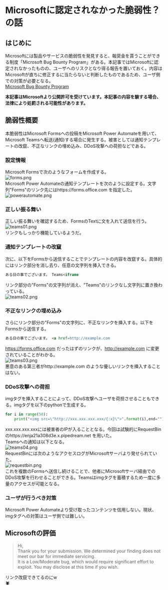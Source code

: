# Microsoftに認定されなかった脆弱性？の話

## はじめに
Microsoftには製品やサービスの脆弱性を発見すると、報奨金を貰うことができる制度「Microsoft Bug Bounty Program」がある。本記事ではMicrosoftに認定されなかったものの、ユーザへのリスクとなり得る報告を置いておく。内容はMicrosoftが直ちに修正するに当たらないと判断したものであるため、ユーザ側での対策が必要となる。  
[Microsoft Bug Bounty Program](https://www.microsoft.com/en-us/msrc/bounty)  

**本記事はMicrosoftより公開許可を受けています。本記事の内容を験する場合、法律により処罰される可能性があります。**  

## 脆弱性概要
本脆弱性はMicrosoft Formsへの投稿をMicrosoft Power Automateを用いて、Microsoft Teamsへ転送(通知)する場合に発生する。被害としては通知テンプレートの改竄、不正なリンクの埋め込み、DDoS攻撃への荷担などである。  
### 設定情報
Microsoft Formsで次のようなフォームを作成する。  
![forms.png](forms.png)  
Microsoft Power Automateの通知テンプレートを次のように設定する。文字列"Forms"のリンク先にはhttps://forms.office.com を指定した。  
![powerautomate.png](powerautomate.png)  
### 正しい振る舞い
正しい振る舞いを確認するため、FormsのTextに文を入れて送信を行う。  
![teams01.png](teams01.png)  
リンクもしっかり機能しているようだ。  
### 通知テンプレートの改竄
次に、以下をFormsから送信することでテンプレートの内容を改竄する。具体的にはリンク部分を消し去り、任意の文字列を挿入できる。  
```html
ある日の事でございます。 Teams<iframe
```
リンク部分の"Forms"の文字列が消え、"Teams"のリンクなし文字列に置き換わっている。  
![teams02.png](teams02.png)  
### 不正なリンクの埋め込み
さらにリンク部分の"Forms"の文字列に、不正なリンクを挿入する。以下をFormsから送信する。  
```html
ある日の事でございます。 <a href=http://example.com
```
https://forms.office.com だったはずのリンクが、http://example.com に変更されていることがわかる。  
![teams03.png](teams03.png)  
悪意のある第三者がhttp://example.com のような優しいリンクを挿入することはない。  
### DDoS攻撃への荷担
imgタグを挿入することによって、DDoS攻撃へユーザを荷担させることもできる。imgタグを以下のpythonで生成する。
```python
for i in range(50):
    print("<img src=\"http://xxx.xxx.xxx.xxx/{:x}\">".format(i),end="")
```
xxx.xxx.xxx.xxxには被害者のIPが入ることとなる。今回は試験的にRequestBinのhttps://enja21a308d3e.x.pipedream.net を用いた。  
Teamsへの通知は以下となる。  
![teams04.png](teams04.png)  
RequestBinには次のようなアクセスログがMicrosoftサーバより発せられていた。  
![requestbin.png](requestbin.png)  
これを複数のFormsへ送信し続けることで、他者にMicrosoftサーバ経由でのDDoS攻撃を行わせることができる。Teamsはimgタグを蓄積するため一度に多量のアクセスが可能となる。  
### ユーザが行うべき対策
Microsoft Power Automateより受け取ったコンテンツを信用しない。現状、imgタグへの対策はユーザ側では難しい。  

## Microsoftの評価
> Hi,  
> Thank you for your submission. We determined your finding does not meet our bar for immediate servicing.  
> It is a Low/Moderate bug, which would require significant effort to exploit. You may disclose at this time if you wish.  

リンク改竄できてるのにw  
🕷  